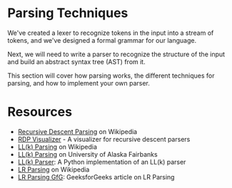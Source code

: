 # Parsing Techniques
We've created a lexer to recognize tokens in the input into a stream of tokens, and we've designed a formal grammar for our language.

Next, we will need to write a parser to recognize the structure of the input and build an abstract syntax tree (AST) from it.

This section will cover how parsing works, the different techniques for parsing, and how to implement your own parser.

# Resources
- [Recursive Descent Parsing](https://en.wikipedia.org/wiki/Recursive_descent_parser) on Wikipedia
- [RDP Visualizer](https://maeyler.github.io/Automata-2018/cfg/Bilal_RecursiveDescentParser.html) - A visualizer for recursive descent parsers
- [LL(k) Parsing](https://en.wikipedia.org/wiki/LL_parser) on Wikipedia
- [LL(k) Parsing](https://www.cs.uaf.edu/~cs331/notes/FirstFollow.pdf) on University of Alaska Fairbanks
- [LL(k) Parser](https://github.com/GabrielMajeri/LL-K-Parser): A Python implementation of an LL(k) parser
- [LR Parsing](https://en.wikipedia.org/wiki/LR_parser) on Wikipedia
- [LR Parsing GfG](https://www.geeksforgeeks.org/lr-parser/): GeeksforGeeks article on LR Parsing